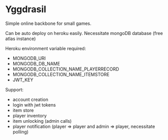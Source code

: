 # Yggdrasil

Simple online backbone for small games.

Can be auto deploy on heroku easily. Necessitate mongoDB database (free atlas instance)

Heroku environment variable required:
- MONGODB_URI
- MONGODB_DB_NAME
- MONGODB_COLLECTION_NAME_PLAYERRECORD
- MONGODB_COLLECTION_NAME_ITEMSTORE
- JWT_KEY

Support:
  - account creation
  - login with jwt tokens
  - item store
  - player inventory
  - item unlocking (admin calls)
  - player notification (player => player and admin => player, necessitate polling)
